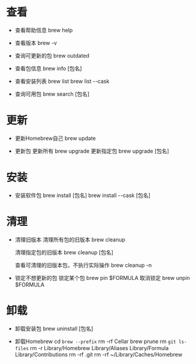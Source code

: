 # 查看
- 查看帮助信息
  brew help

- 查看版本
  brew -v

- 查询可更新的包
  brew outdated

- 查看包信息
  brew info [包名]

- 查看安装列表
  brew list
  brew list --cask

- 查询可用包
  brew search [包名]

# 更新
- 更新Homebrew自己
  brew update

- 更新包
  更新所有
  brew upgrade
  更新指定包
  brew upgrade [包名]

# 安装
- 安装软件包
  brew install [包名]
  brew install --cask [包名]


# 清理
- 清理旧版本
  清理所有包的旧版本
  brew cleanup 

  清理指定包的旧版本
  brew cleanup [包名]

  查看可清理的旧版本包，不执行实际操作
  brew cleanup -n

- 锁定不想更新的包
  锁定某个包
  brew pin $FORMULA
  取消锁定
  brew unpin $FORMULA   

# 卸载
- 卸载安装包
brew uninstall [包名]

- 卸载Homebrew
  cd `brew --prefix`
  rm -rf Cellar
  brew prune
  rm `git ls-files`
  rm -r Library/Homebrew Library/Aliases Library/Formula Library/Contributions
  rm -rf .git
  rm -rf ~/Library/Caches/Homebrew

